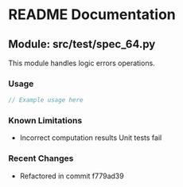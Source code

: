 # README Documentation

## Module: src/test/spec_64.py

This module handles logic errors operations.

### Usage

```java
// Example usage here
```

### Known Limitations

- Incorrect computation results Unit tests fail

### Recent Changes

- Refactored in commit f779ad39
